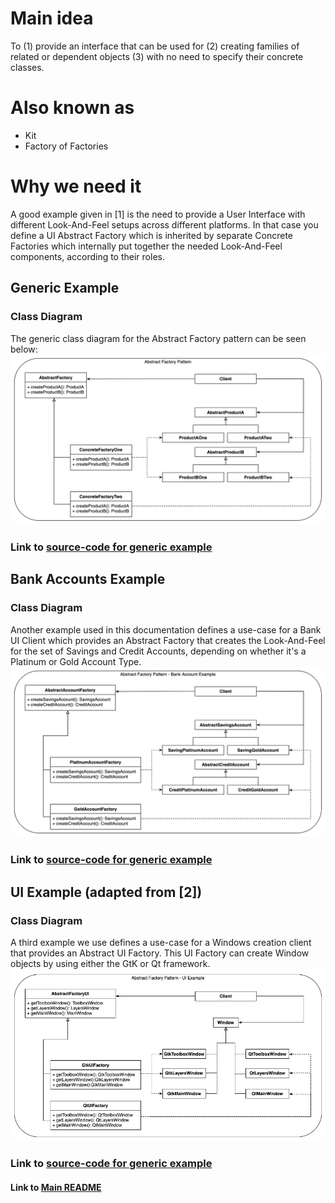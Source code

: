 # Main idea
To (1) provide an interface that can be used for (2) creating families of related or 
dependent objects (3) with no need to specify their concrete classes.

# Also known as
* Kit
* Factory of Factories

# Why we need it
A good example given in [1] is the need to provide a User Interface with different 
Look-And-Feel setups across different platforms. In that case you define a UI Abstract Factory
which is inherited by separate Concrete Factories which internally put together the needed
Look-And-Feel components, according to their roles.

## Generic Example
### Class Diagram
The generic class diagram for the Abstract Factory pattern can be seen below:
![](diagrams/abstract-factory-generic.png)

### Link to [source-code for generic example](abstract_factory_generic.py)

## Bank Accounts Example
### Class Diagram
Another example used in this documentation defines a use-case for a Bank UI Client
which provides an Abstract Factory that creates the Look-And-Feel for the set of
Savings and Credit Accounts, depending on whether it's a Platinum or Gold Account Type.
![](diagrams/abstract-factory-account.png)

### Link to [source-code for generic example](abstract_factory_account.py)

## UI Example (adapted from [2])
### Class Diagram
A third example we use defines a use-case for a Windows creation client that provides 
an Abstract UI Factory. This UI Factory can create Window objects by using either the GtK or Qt framework.
![](diagrams/abstract-factory-ui.png)
### Link to [source-code for generic example](abstract_factory_ui.py)


#### Link to [Main README](../../README.md)